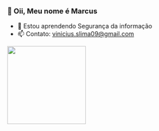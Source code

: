 <h3>👋 Oii, Meu nome é Marcus</h3>

* 🌱 Estou aprendendo Segurança da informação
* 📫 Contato: vinicius.slima09@gmail.com

<div align="left">
  <a href="marcusviniciusslima">
  <img height="180em" src="https://github-readme-stats.vercel.app/api?username=marcusviniciusslima&show_icons=true&theme=dracula&include_all_commits=true&count_private=true"/>
</div>
